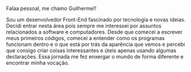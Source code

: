 Falaa pessoal, me chamo Guilherme!!

Sou um desenvolvedor Front-End fascinado por tecnologia e novas ideias. Decidi entrar nesta área pois sempre me interessei por assuntos relacionados a software e computadores. Desde que comecei a escrever meus primeiros códigos, comecei a entender como os programas funcionam
dentro e o que está por trás da aparência que vemos e percebi que consigo criar coisas interessantes e úteis apenas usando algumas declarações. Essa jornada me fez enxergar o mundo de forma diferente e encontrar minha vocação.







